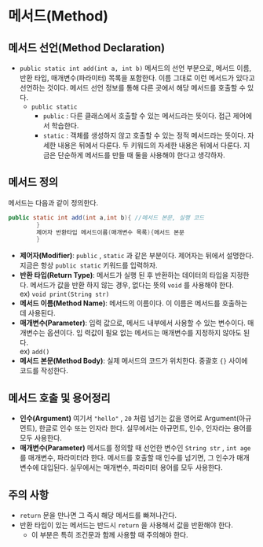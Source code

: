 # 메서드(Method)

## 메서드 선언(Method Declaration)

- `public static int add(int a, int b)`
  메서드의 선언 부분으로, 메서드 이름, 반환 타입, 매개변수(파라미터) 목록을 포함한다.
  이름 그대로 이런 메서드가 있다고 선언하는 것이다. 메서드 선언 정보를 통해 다른 곳에서 해당 메서드를 호출할 수 있 다.
    - `public static`
        - `public` : 다른 클래스에서 호출할 수 있는 메서드라는 뜻이다. 접근 제어에서 학습한다.
        - `static` : 객체를 생성하지 않고 호출할 수 있는 정적 메서드라는 뜻이다. 자세한 내용은 뒤에서 다룬다. 두 키워드의 자세한 내용은 뒤에서 다룬다. 지금은 단순하게 메서드를 만들 때 둘을
          사용해야 한다고 생각하자.

## 메서드 정의

메서드는 다음과 같이 정의한다.

```java
public static int add(int a,int b){ //메서드 본문, 실행 코드
        }
        제어자 반환타입 메서드이름(매개변수 목록){메서드 본문
        }
```

- **제어자(Modifier)**: `public` , `static` 과 같은 부분이다. 제어자는 뒤에서 설명한다. 지금은 항상 `public static` 키워드를 입력하자.
- **반환 타입(Return Type)**: 메서드가 실행 된 후 반환하는 데이터의 타입을 지정한다. 메서드가 값을 반환 하지 않는 경우, 없다는 뜻의 `void` 를 사용해야 한다. </br>
  ex) `void print(String str)`
- **메서드 이름(Method Name)**: 메서드의 이름이다. 이 이름은 메서드를 호출하는 데 사용된다.
- **매개변수(Parameter)**: 입력 값으로, 메서드 내부에서 사용할 수 있는 변수이다. 매개변수는 옵션이다. 입 력값이 필요 없는 메서드는 매개변수를 지정하지 않아도 된다. </br>
  ex) `add()`
- **메서드 본문(Method Body)**: 실제 메서드의 코드가 위치한다. 중괄호 `{}` 사이에 코드를 작성한다.

## 메서드 호출 및 용어정리

- **인수(Argument)**
  여기서 `"hello"` , `20` 처럼 넘기는 값을 영어로 Argument(아규먼트), 한글로 인수 또는 인자라 한다. 실무에서는 아규먼트, 인수, 인자라는 용어를 모두 사용한다.
- **매개변수(Parameter)**
  메서드를 정의할 때 선언한 변수인 `String str` , `int age` 를 매개변수, 파라미터라 한다. 메서드를 호출할 때 인수를 넘기면, 그 인수가 매개변수에 대입된다.
  실무에서는 매개변수, 파라미터 용어를 모두 사용한다.

## 주의 사항

- `return` 문을 만나면 그 즉시 해당 메서드를 빠져나간다.
- 반환 타입이 있는 메서드는 반드시 `return` 을 사용해서 값을 반환해야 한다.
    - 이 부분은 특히 조건문과 함께 사용할 때 주의해야 한다.
